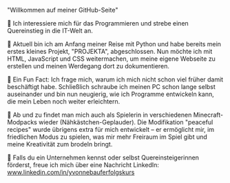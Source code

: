 "Willkommen auf meiner GitHub-Seite"

  💠 Ich interessiere mich für das Programmieren und strebe einen Quereinstieg in die IT-Welt an.
  
  💠 Aktuell bin ich am Anfang meiner Reise mit Python und habe bereits mein erstes kleines Projekt, "PROJEKTA", abgeschlossen. 
  Nun möchte ich mit HTML, JavaScript und CSS weitermachen, um meine eigene Webseite zu erstellen und meinen Werdegang dort zu dokumentieren.
  
  💠 Ein Fun Fact: Ich frage mich, warum ich mich nicht schon viel früher damit beschäftigt habe. 
  Schließlich schraube ich meinen PC schon lange selbst auseinander und bin nun neugierig, wie ich Programme entwickeln kann, die mein Leben noch weiter erleichtern.
 
  💠 Ab und zu findet man mich auch als Spielerin in verschiedenen Minecraft-Modpacks wieder 
  (Nähkästchen-Geplauder). Die Modifikation "peaceful recipes" wurde übrigens extra für mich entwickelt – er ermöglicht mir, im friedlichen Modus zu spielen, was mir mehr Freiraum im Spiel gibt und meine Kreativität zum brodeln bringt.
  
  💠 Falls du ein Unternehmen kennst oder selbst Quereinsteigerinnen förderst, freue ich mich über eine Nachricht LinkedIn: www.linkedin.com/in/yvonnebauferfolgskurs


